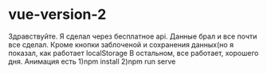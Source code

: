 # vue-version-2
Здравствуйте. Я сделал через бесплатное api. Данные брал и все почти все сделал.  Кроме кнопки заблоченой и сохранения данных(но я показал, как работает localStorage
В остальном, все работает, хорошего дня.
Анимация есть
1)npm install
2)npm run serve


